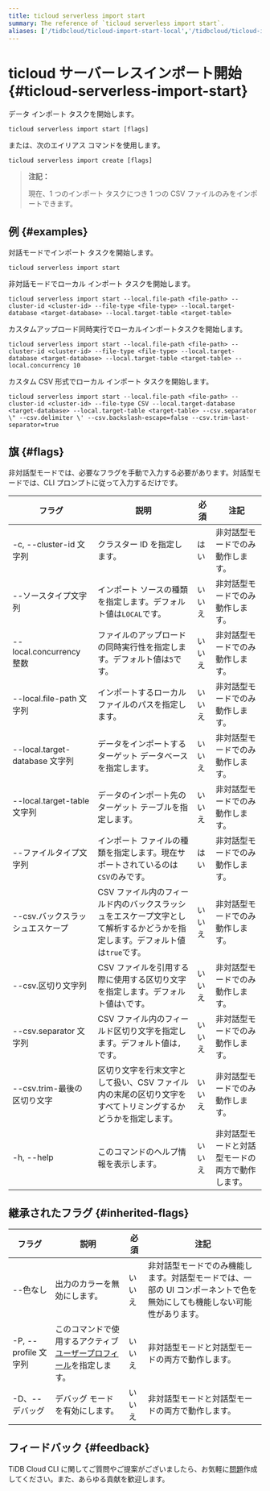 ```yaml
---
title: ticloud serverless import start
summary: The reference of `ticloud serverless import start`.
aliases: ['/tidbcloud/ticloud-import-start-local','/tidbcloud/ticloud-import-start-mysql','/tidbcloud/ticloud-import-start-s3']
---
```


# ticloud サーバーレスインポート開始 {#ticloud-serverless-import-start}

データ インポート タスクを開始します。

```shell
ticloud serverless import start [flags]
```

または、次のエイリアス コマンドを使用します。

```shell
ticloud serverless import create [flags]
```

> **注記：**
>
> 現在、1 つのインポート タスクにつき 1 つの CSV ファイルのみをインポートできます。

## 例 {#examples}

対話モードでインポート タスクを開始します。

```shell
ticloud serverless import start
```

非対話モードでローカル インポート タスクを開始します。

```shell
ticloud serverless import start --local.file-path <file-path> --cluster-id <cluster-id> --file-type <file-type> --local.target-database <target-database> --local.target-table <target-table>
```

カスタムアップロード同時実行でローカルインポートタスクを開始します。

```shell
ticloud serverless import start --local.file-path <file-path> --cluster-id <cluster-id> --file-type <file-type> --local.target-database <target-database> --local.target-table <target-table> --local.concurrency 10
```

カスタム CSV 形式でローカル インポート タスクを開始します。

```shell
ticloud serverless import start --local.file-path <file-path> --cluster-id <cluster-id> --file-type CSV --local.target-database <target-database> --local.target-table <target-table> --csv.separator \" --csv.delimiter \' --csv.backslash-escape=false --csv.trim-last-separator=true
```

## 旗 {#flags}

非対話型モードでは、必要なフラグを手動で入力する必要があります。対話型モードでは、CLI プロンプトに従って入力するだけです。

| フラグ                         | 説明                                                                  | 必須  | 注記                       |
| --------------------------- | ------------------------------------------------------------------- | --- | ------------------------ |
| -c, --cluster-id 文字列        | クラスター ID を指定します。                                                    | はい  | 非対話型モードでのみ動作します。         |
| --ソースタイプ文字列                 | インポート ソースの種類を指定します。デフォルト値は`LOCAL`です。                                | いいえ | 非対話型モードでのみ動作します。         |
| --local.concurrency 整数      | ファイルのアップロードの同時実行性を指​​定します。デフォルト値は`5`です。                             | いいえ | 非対話型モードでのみ動作します。         |
| --local.file-path 文字列       | インポートするローカル ファイルのパスを指定します。                                          | いいえ | 非対話型モードでのみ動作します。         |
| --local.target-database 文字列 | データをインポートするターゲット データベースを指定します。                                      | いいえ | 非対話型モードでのみ動作します。         |
| --local.target-table 文字列    | データのインポート先のターゲット テーブルを指定します。                                        | いいえ | 非対話型モードでのみ動作します。         |
| --ファイルタイプ文字列                | インポート ファイルの種類を指定します。現在サポートされているのは`CSV`のみです。                         | はい  | 非対話型モードでのみ動作します。         |
| --csv.バックスラッシュエスケープ         | CSV ファイル内のフィールド内のバックスラッシュをエスケープ文字として解析するかどうかを指定します。デフォルト値は`true`です。 | いいえ | 非対話型モードでのみ動作します。         |
| --csv.区切り文字列                | CSV ファイルを引用する際に使用する区切り文字を指定します。デフォルト値は`\`です。                        | いいえ | 非対話型モードでのみ動作します。         |
| --csv.separator 文字列         | CSV ファイル内のフィールド区切り文字を指定します。デフォルト値は`,`です。                            | いいえ | 非対話型モードでのみ動作します。         |
| --csv.trim-最後の区切り文字         | 区切り文字を行末文字として扱い、CSV ファイル内の末尾の区切り文字をすべてトリミングするかどうかを指定します。            | いいえ | 非対話型モードでのみ動作します。         |
| -h, --help                  | このコマンドのヘルプ情報を表示します。                                                 | いいえ | 非対話型モードと対話型モードの両方で動作します。 |

## 継承されたフラグ {#inherited-flags}

| フラグ               | 説明                                                                             | 必須  | 注記                                                             |
| ----------------- | ------------------------------------------------------------------------------ | --- | -------------------------------------------------------------- |
| --色なし             | 出力のカラーを無効にします。                                                                 | いいえ | 非対話型モードでのみ機能します。対話型モードでは、一部の UI コンポーネントで色を無効にしても機能しない可能性があります。 |
| -P, --profile 文字列 | このコマンドで使用するアクティブ[ユーザープロフィール](/tidb-cloud/cli-reference.md#user-profile)を指定します。 | いいえ | 非対話型モードと対話型モードの両方で動作します。                                       |
| -D、--デバッグ         | デバッグ モードを有効にします。                                                               | いいえ | 非対話型モードと対話型モードの両方で動作します。                                       |

## フィードバック {#feedback}

TiDB Cloud CLI に関してご質問やご提案がございましたら、お気軽に[問題](https://github.com/tidbcloud/tidbcloud-cli/issues/new/choose)作成してください。また、あらゆる貢献を歓迎します。
